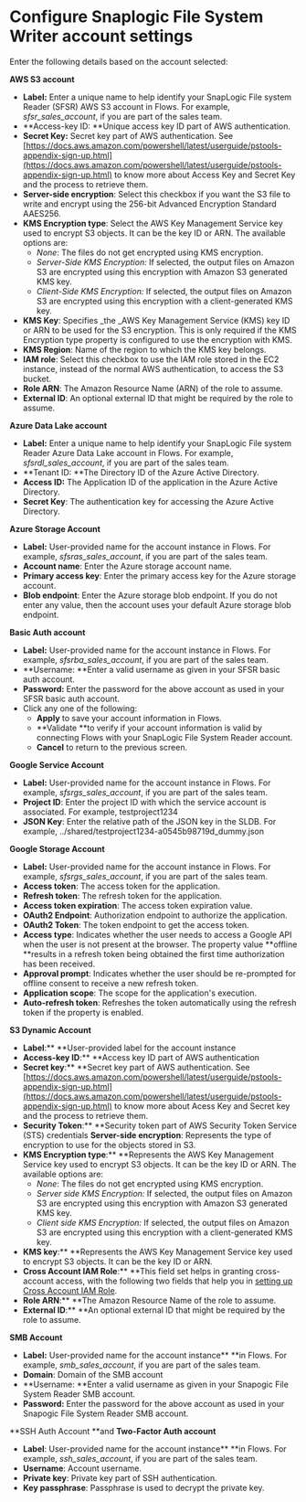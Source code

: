 # Configure Snaplogic File System Writer account settings

Enter the following details based on the account selected:

**AWS S3 account**

* **Label:** Enter a unique name to help identify your SnapLogic File system Reader (SFSR) AWS S3 account in Flows. For example, _sfsr\_sales\_account_, if you are part of the sales team.
* **Access-key ID: **Unique access key ID part of AWS authentication.
* **Secret Key:** Secret key part of AWS authentication. See [https://docs.aws.amazon.com/powershell/latest/userguide/pstools-appendix-sign-up.html](https://docs.aws.amazon.com/powershell/latest/userguide/pstools-appendix-sign-up.html) to know more about Access Key and Secret Key and the process to retrieve them.
* **Server-side encryption**: Select this checkbox if you want the S3 file to write and encrypt using the 256-bit Advanced Encryption Standard AAES256.
* **KMS Encryption type**: Select the AWS Key Management Service key used to encrypt S3 objects. It can be the key ID or ARN. The available options are:
  * _None_: The files do not get encrypted using KMS encryption.
  * _Server-Side KMS Encryption:_ If selected, the output files on Amazon S3 are encrypted using this encryption with Amazon S3 generated KMS key.
  * _Client-Side KMS Encryption:_ If selected, the output files on Amazon S3 are encrypted using this encryption with a client-generated KMS key.
* **KMS Key**: Specifies _the _AWS Key Management Service (KMS) key ID or ARN to be used for the S3 encryption. This is only required if the KMS Encryption type property is configured to use the encryption with KMS.
* **KMS Region**: Name of the region to which the KMS key belongs.
* **IAM role**: Select this checkbox to use the IAM role stored in the EC2 instance, instead of the normal AWS authentication, to access the S3 bucket.
* **Role ARN**: The Amazon Resource Name (ARN) of the role to assume.
* **External ID**: An optional external ID that might be required by the role to assume.

**Azure Data Lake account**

* **Label:** Enter a unique name to help identify your SnapLogic File system Reader Azure Data Lake account in Flows. For example, _sfsrdl\_sales\_account_, if you are part of the sales team.
* **Tenant ID: **The Directory ID of the Azure Active Directory.
* **Access ID:** The Application ID of the application in the Azure Active Directory.
* **Secret Key**: The authentication key for accessing the Azure Active Directory.

**Azure Storage Account**

* **Label:** User-provided name for the account instance in Flows. For example, _sfsras\_sales\_account_, if you are part of the sales team.
* **Account name**: Enter the Azure storage account name.
* **Primary access key**: Enter the primary access key for the Azure storage account.
* **Blob endpoint**: Enter the Azure storage blob endpoint. If you do not enter any value, then the account uses your default Azure storage blob endpoint.

**Basic Auth account**

* **Label:** User-provided name for the account instance in Flows. For example, _sfsrba\_sales\_account_, if you are part of the sales team.
* **Username: **Enter a valid username as given in your SFSR basic auth account.
* **Password:** Enter the password for the above account as used in your SFSR basic auth account.
* Click any one of the following:
  * **Apply** to save your account information in Flows.
  * **Validate **to verify if your account information is valid by connecting Flows with your SnapLogic File System Reader account.
  * **Cancel** to return to the previous screen.

**Google Service Account**

* **Label:** User-provided name for the account instance in Flows. For example, _sfsrgs\_sales\_account_, if you are part of the sales team.
* **Project ID**: Enter the project ID with which the service account is associated. For example, testproject1234
* **JSON Key**: Enter the relative path of the JSON key in the SLDB. For example, ../shared/testproject1234-a0545b98719d\_dummy.json

**Google Storage Account**

* **Label:** User-provided name for the account instance in Flows. For example, _sfsrgs\_sales\_account_, if you are part of the sales team.
* **Access token**: The access token for the application.
* **Refresh token**: The refresh token for the application.
* **Access token expiration**: The access token expiration value.
* **OAuth2 Endpoint**: Authorization endpoint to authorize the application.
* **OAuth2 Token**: The token endpoint to get the access token.
* **Access type**: Indicates whether the user needs to access a Google API when the user is not present at the browser. The property value **offline **results in a refresh token being obtained the first time authorization has been received.
* **Approval prompt**: Indicates whether the user should be re-prompted for offline consent to receive a new refresh token.
* **Application scope**: The scope for the application's execution.
* **Auto-refresh token**: Refreshes the token automatically using the refresh token if the property is enabled.

**S3 Dynamic Account**

* **Label**:** **User-provided label for the account instance
* **Access-key ID**:** **Access key ID part of AWS authentication
* **Secret key**:** **Secret key part of AWS authentication. See [https://docs.aws.amazon.com/powershell/latest/userguide/pstools-appendix-sign-up.html](https://docs.aws.amazon.com/powershell/latest/userguide/pstools-appendix-sign-up.html) to know more about Acess Key and Secret key and the process to retrieve them.
* **Security Token**:** **Security token part of AWS Security Token Service (STS) credentials **Server-side encryption**: Represents the type of encryption to use for the objects stored in S3.
* **KMS Encryption type**:** **Represents the AWS Key Management Service key used to encrypt S3 objects. It can be the key ID or ARN. The available options are:
  * _None_: The files do not get encrypted using KMS encryption.
  * _Server side KMS Encryption:_ If selected, the output files on Amazon S3 are encrypted using this encryption with Amazon S3 generated KMS key.
  * _Client side KMS Encryption:_ If selected, the output files on Amazon S3 are encrypted using this encryption with a client-generated KMS key.
* **KMS key**:** **Represents the AWS Key Management Service key used to encrypt S3 objects. It can be the key ID or ARN.
* **Cross Account IAM Role**:** **This field set helps in granting cross-account access, with the following two fields that help you in [setting up Cross Account IAM Role](https://docs-snaplogic.atlassian.net/wiki/spaces/SD/pages/1246956316/Configuring+Cross+Account+IAM+Role+Support).
* **Role ARN**:** **The Amazon Resource Name of the role to assume.
* **External ID**:** **An optional external ID that might be required by the role to assume.

**SMB Account**

* **Label:** User-provided name for the account instance** **in Flows. For example, _smb\_sales\_account_, if you are part of the sales team.
* **Domain**: Domain of the SMB account
* **Username: **Enter a valid username as given in your Snapogic File System Reader SMB account.
* **Password:** Enter the password for the above account as used in your Snapogic File System Reader SMB account.

**SSH Auth Account **and **Two-Factor Auth account**

* **Label**: User-provided name for the account instance** **in Flows. For example, _ssh\_sales\_account_, if you are part of the sales team.
* **Username**: Account username.
* **Private key**: Private key part of SSH authentication.
* **Key passphrase**: Passphrase is used to decrypt the private key.
